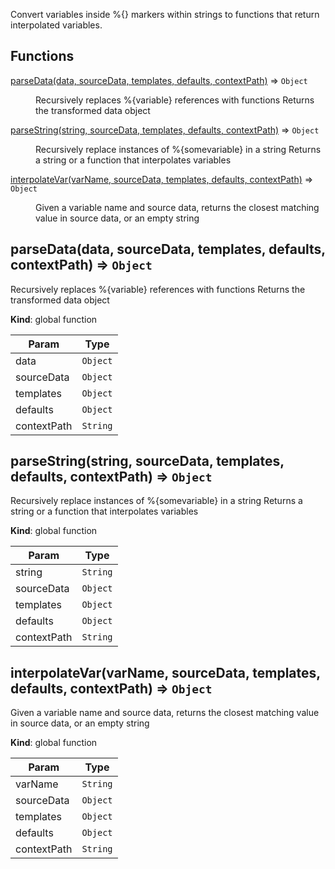 Convert variables inside %{} markers within strings to functions that return interpolated variables.

## Functions

<dl>
<dt><a href="#parseData">parseData(data, sourceData, templates, defaults, contextPath)</a> ⇒ <code>Object</code></dt>
<dd><p>Recursively replaces %{variable} references with functions
Returns the transformed data object</p>
</dd>
<dt><a href="#parseString">parseString(string, sourceData, templates, defaults, contextPath)</a> ⇒ <code>Object</code></dt>
<dd><p>Recursively replace instances of %{somevariable} in a string
Returns a string or a function that interpolates variables</p>
</dd>
<dt><a href="#interpolateVar">interpolateVar(varName, sourceData, templates, defaults, contextPath)</a> ⇒ <code>Object</code></dt>
<dd><p>Given a variable name and source data, returns the closest matching
value in source data, or an empty string</p>
</dd>
</dl>

<a name="parseData"></a>

## parseData(data, sourceData, templates, defaults, contextPath) ⇒ <code>Object</code>
Recursively replaces %{variable} references with functions
Returns the transformed data object

**Kind**: global function  

| Param | Type |
| --- | --- |
| data | <code>Object</code> | 
| sourceData | <code>Object</code> | 
| templates | <code>Object</code> | 
| defaults | <code>Object</code> | 
| contextPath | <code>String</code> | 

<a name="parseString"></a>

## parseString(string, sourceData, templates, defaults, contextPath) ⇒ <code>Object</code>
Recursively replace instances of %{somevariable} in a string
Returns a string or a function that interpolates variables

**Kind**: global function  

| Param | Type |
| --- | --- |
| string | <code>String</code> | 
| sourceData | <code>Object</code> | 
| templates | <code>Object</code> | 
| defaults | <code>Object</code> | 
| contextPath | <code>String</code> | 

<a name="interpolateVar"></a>

## interpolateVar(varName, sourceData, templates, defaults, contextPath) ⇒ <code>Object</code>
Given a variable name and source data, returns the closest matching
value in source data, or an empty string

**Kind**: global function  

| Param | Type |
| --- | --- |
| varName | <code>String</code> | 
| sourceData | <code>Object</code> | 
| templates | <code>Object</code> | 
| defaults | <code>Object</code> | 
| contextPath | <code>String</code> | 

